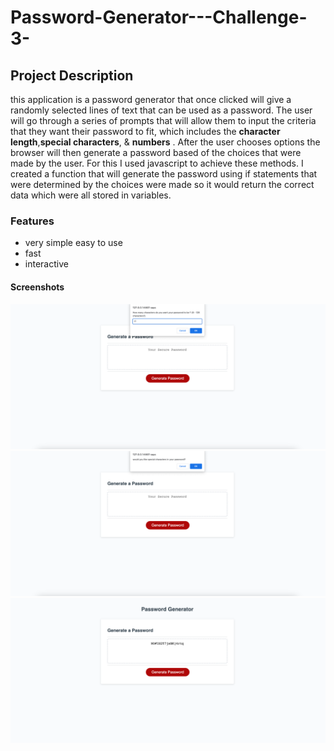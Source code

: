 # Password-Generator---Challenge-3-

## Project Description
this application is a password generator that once clicked will give a randomly selected lines of text that can be used as a password. The user will go through a series of prompts that will allow them to input the criteria that they want their password to fit, which includes the **character length**,**special characters**, & **numbers**  . After the user chooses options  the browser will then generate a password based of the choices that were made by the user. For this I used javascript to achieve these methods. I created a function that will generate the password using if statements that were determined by the choices were made  so it would return the correct data which were all stored in variables.

### Features
- very simple easy to use
- fast
- interactive 

#### Screenshots 
![Prompt with 17](/assets/img/Password1.png)
![Asks for special characters](/assets/img/Special.png)
![Generated](/assets/img/Password2.png)


